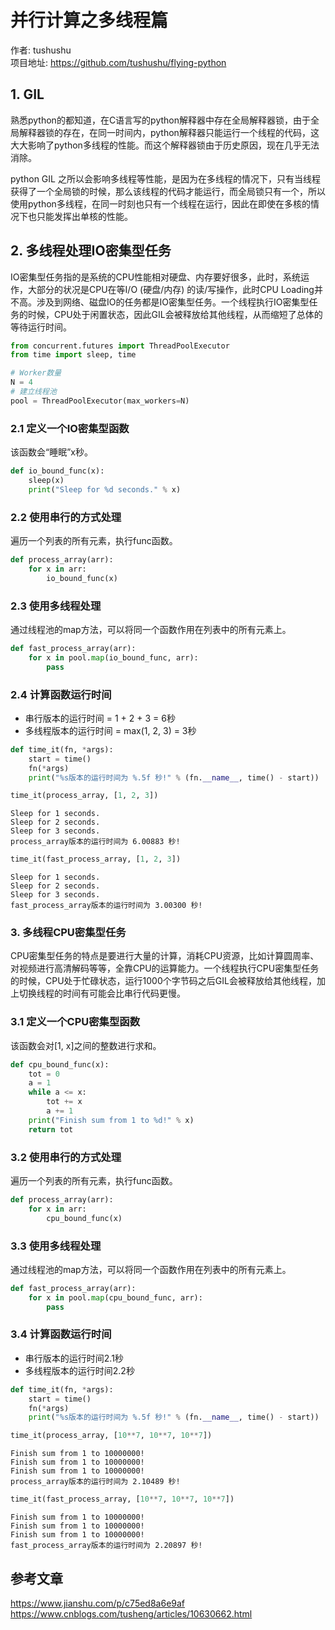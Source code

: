 # 并行计算之多线程篇
作者: tushushu  
项目地址: https://github.com/tushushu/flying-python

## 1. GIL

熟悉python的都知道，在C语言写的python解释器中存在全局解释器锁，由于全局解释器锁的存在，在同一时间内，python解释器只能运行一个线程的代码，这大大影响了python多线程的性能。而这个解释器锁由于历史原因，现在几乎无法消除。 
  
python GIL 之所以会影响多线程等性能，是因为在多线程的情况下，只有当线程获得了一个全局锁的时候，那么该线程的代码才能运行，而全局锁只有一个，所以使用python多线程，在同一时刻也只有一个线程在运行，因此在即使在多核的情况下也只能发挥出单核的性能。 


## 2. 多线程处理IO密集型任务
IO密集型任务指的是系统的CPU性能相对硬盘、内存要好很多，此时，系统运作，大部分的状况是CPU在等I/O (硬盘/内存) 的读/写操作，此时CPU Loading并不高。涉及到网络、磁盘IO的任务都是IO密集型任务。一个线程执行IO密集型任务的时候，CPU处于闲置状态，因此GIL会被释放给其他线程，从而缩短了总体的等待运行时间。


```python
from concurrent.futures import ThreadPoolExecutor
from time import sleep, time
```


```python
# Worker数量
N = 4
# 建立线程池
pool = ThreadPoolExecutor(max_workers=N)
```

### 2.1 定义一个IO密集型函数
该函数会“睡眠”x秒。


```python
def io_bound_func(x):
    sleep(x)
    print("Sleep for %d seconds." % x)
```

### 2.2 使用串行的方式处理
遍历一个列表的所有元素，执行func函数。


```python
def process_array(arr):
    for x in arr:
        io_bound_func(x)
```

### 2.3 使用多线程处理
通过线程池的map方法，可以将同一个函数作用在列表中的所有元素上。


```python
def fast_process_array(arr):
    for x in pool.map(io_bound_func, arr):
        pass
```

### 2.4 计算函数运行时间
- 串行版本的运行时间 = 1 + 2 + 3 = 6秒  
- 多线程版本的运行时间 = max(1, 2, 3) = 3秒


```python
def time_it(fn, *args):
    start = time()
    fn(*args)
    print("%s版本的运行时间为 %.5f 秒!" % (fn.__name__, time() - start))
```


```python
time_it(process_array, [1, 2, 3])
```

    Sleep for 1 seconds.
    Sleep for 2 seconds.
    Sleep for 3 seconds.
    process_array版本的运行时间为 6.00883 秒!



```python
time_it(fast_process_array, [1, 2, 3])
```

    Sleep for 1 seconds.
    Sleep for 2 seconds.
    Sleep for 3 seconds.
    fast_process_array版本的运行时间为 3.00300 秒!


### 3. 多线程CPU密集型任务
CPU密集型任务的特点是要进行大量的计算，消耗CPU资源，比如计算圆周率、对视频进行高清解码等等，全靠CPU的运算能力。一个线程执行CPU密集型任务的时候，CPU处于忙碌状态，运行1000个字节码之后GIL会被释放给其他线程，加上切换线程的时间有可能会比串行代码更慢。

### 3.1 定义一个CPU密集型函数
该函数会对[1, x]之间的整数进行求和。


```python
def cpu_bound_func(x):
    tot = 0
    a = 1
    while a <= x:
        tot += x
        a += 1
    print("Finish sum from 1 to %d!" % x)
    return tot
```

### 3.2 使用串行的方式处理
遍历一个列表的所有元素，执行func函数。


```python
def process_array(arr):
    for x in arr:
        cpu_bound_func(x)
```

### 3.3 使用多线程处理
通过线程池的map方法，可以将同一个函数作用在列表中的所有元素上。


```python
def fast_process_array(arr):
    for x in pool.map(cpu_bound_func, arr):
        pass
```

### 3.4 计算函数运行时间
- 串行版本的运行时间2.1秒
- 多线程版本的运行时间2.2秒


```python
def time_it(fn, *args):
    start = time()
    fn(*args)
    print("%s版本的运行时间为 %.5f 秒!" % (fn.__name__, time() - start))
```


```python
time_it(process_array, [10**7, 10**7, 10**7])
```

    Finish sum from 1 to 10000000!
    Finish sum from 1 to 10000000!
    Finish sum from 1 to 10000000!
    process_array版本的运行时间为 2.10489 秒!



```python
time_it(fast_process_array, [10**7, 10**7, 10**7])
```

    Finish sum from 1 to 10000000!
    Finish sum from 1 to 10000000!
    Finish sum from 1 to 10000000!
    fast_process_array版本的运行时间为 2.20897 秒!


## 参考文章
https://www.jianshu.com/p/c75ed8a6e9af  
https://www.cnblogs.com/tusheng/articles/10630662.html


```python

```
